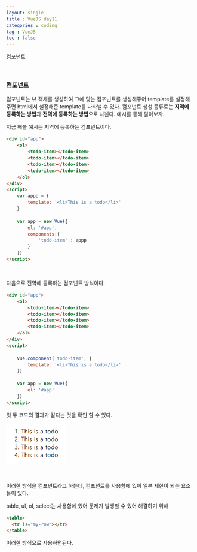 ```yaml
---
layout: single
title : VueJS day11
categories : coding
tag : VueJS
toc : false
---
```


컴포넌트

<br>

### 컴포넌트

컴포넌트는 뷰 객체를 생성하여 그에 맞는 컴포넌트를 생성해주어 template를 설정해주면 html에서 설정해준 template를 나타낼 수 있다. 컴포넌트 생성 종류로는 **지역에 등록하는 방법**과 **전역에 등록하는 방법**으로 나뉜다. 예시를 통해 알아보자.

지금 해볼 예시는 지역에 등록하는 컴포넌트이다.

```html
<div id="app">
    <ol>
        <todo-item></todo-item>
        <todo-item></todo-item>
        <todo-item></todo-item>
        <todo-item></todo-item>
    </ol>
</div>
<script>
    var appp = {
        template: '<li>This is a todo</li>'
    }

    var app = new Vue({
        el: '#app',
        components:{
            'todo-item' : appp
        }
    })
</script>
```

<br>

다음으로 전역에 등록하는 컴포넌트 방식이다.

```html
<div id="app">
    <ol>
        <todo-item></todo-item>
        <todo-item></todo-item>
        <todo-item></todo-item>
        <todo-item></todo-item>
    </ol>
</div>
<script>

    Vue.component('todo-item', {
        template: '<li>This is a todo</li>'
    })

    var app = new Vue({
        el: '#app'
    })
</script>
```

윗 두 코드의 결과가 같다는 것을 확인 할 수 있다.

![vue11_1](https://github.com/YUNCHANYEONG/YUNCHANYEONG.github.io/blob/master/assets/images/coding_img/Vue11_1.PNG?raw=true)

<br>

이러한 방식을 컴포넌트라고 하는데, 컴포넌트를 사용함에 있어 일부 제한이 되는 요소들이 있다.

table, ul, ol, select는 사용함에 있어 문제가 발생할 수 있어 해결하기 위해

```html
<table>
  <tr is="my-row"></tr>
</table>
```

이러한 방식으로 사용하면된다.